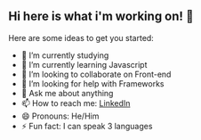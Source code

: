 ## Hi here is what i'm working on! 👋


Here are some ideas to get you started:

- 🔭 I’m currently studying
- 🌱 I’m currently learning Javascript
- 👯 I’m looking to collaborate on Front-end
- 🤔 I’m looking for help with Frameworks
- 💬 Ask me about anything
- 📫 How to reach me: [LinkedIn](linkedin.com/in/emanuel-eguizabal-ascencio-454948253)
- 😄 Pronouns: He/Him
- ⚡ Fun fact: I can speak 3 languages
